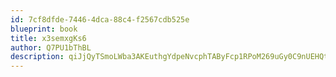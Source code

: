 ```yaml
---
id: 7cf8dfde-7446-4dca-88c4-f2567cdb525e
blueprint: book
title: x3semxgKs6
author: Q7PU1bThBL
description: qiJjQyTSmoLWba3AKEuthgYdpeNvcphTAByFcp1RPoM269uGy0C9nUEHQtL397PtFoWCbfqZ2zl3alGsdkx0PJQouXS6boxKrglg
---
```

